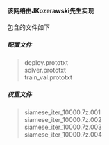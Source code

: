 #### 该网络由JKozerawski先生实现
包含的文件如下<br />
##### 配置文件
>deploy.prototxt<br />
>solver.prototxt<br />
>train_val.prototxt<br />
##### 权重文件<br />
>siamese_iter_10000.7z.001<br />
>siamese_iter_10000.7z.002<br />
>siamese_iter_10000.7z.003<br />
>siamese_iter_10000.7z.004<br />
